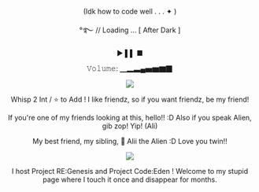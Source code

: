 
<p align="center">
(Idk how to code well  . . . ✦ )


<p align="center">
°࿐ // Loading ... 
[ After Dark ]
<p align="center">
►                 ▌▌                ■
<p align="center">
𝚅𝚘𝚕𝚞𝚖𝚎: ▁▂▃▄▅▆▇▉



<p align="center">
 <image src=https://i.pinimg.com/564x/48/d3/5f/48d35f19467e29b9f146cc8e838aacbd.jpg>
 </p>



<p align="center">
Whisp 2 Int / ⭐ to Add !
I like friendz, so if you want friendz, be my friend!

<p align="center">
If you're one of my friends looking at this, hello!! :D
Also if you speak Alien, gib zop! Yip! (Ali)
<p align="center">
My best friend, my sibling, 💜 Alii the Alien :D Love you twin!!
<br>

<p align="center">
 <image src=https://i.pinimg.com/564x/e4/9d/bf/e49dbf4445905c464732763c36e5edbf.jpg>
<p align="center">
I host Project RE:Genesis and Project Code:Eden ! Welcome to my stupid page where I touch it once and disappear for months.
